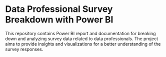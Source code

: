 # Data Professional Survey Breakdown with Power BI

This repository contains Power BI report and documentation for breaking down and analyzing survey data related to data professionals. The project aims to provide insights and visualizations for a better understanding of the survey responses.
